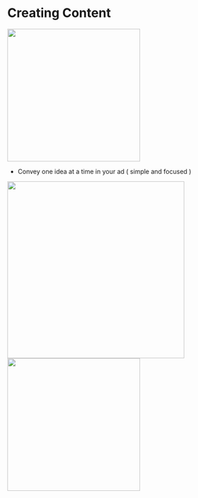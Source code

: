 # Creating Content


<img src="https://github.com/shekharbiswas/Wharton_Craft_content/assets/32758439/081cdeee-3bdb-444b-9459-2a4b11e860ff" width="300">

- Convey one idea at a time in your ad ( simple  and focused )

<img src="https://github.com/shekharbiswas/Wharton_Craft_content/assets/32758439/f5889b11-cc0f-49dd-a57d-840aad7ad734" width="400">

<img src="https://github.com/shekharbiswas/Wharton_Craft_content/assets/32758439/0a7af92e-4892-4d3d-aa83-09a76fe44ccc" width="300">

